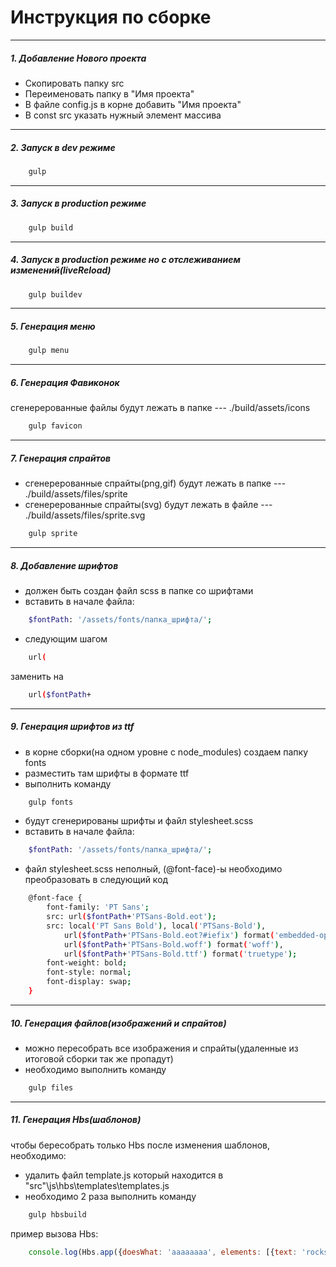 # Инструкция по сборке
--------------------------------------
##### 1. Добавление Нового проекта
- Скопировать папку src
- Переименовать папку в "Имя проекта"
- В файле config.js в корне добавить "Имя проекта" 
- В const src указать нужный элемент массива

--------------------------------------
##### 2. Запуск в dev режиме
```sh
    gulp
```
--------------------------------------
##### 3. Запуск в production режиме
```sh
    gulp build
```
--------------------------------------
##### 4. Запуск в production режиме но с отслеживанием изменений(liveReload)
```sh
    gulp buildev
```
--------------------------------------
##### 5. Генерация меню
```sh
    gulp menu
```
--------------------------------------
##### 6. Генерация Фавиконок
сгенерерованные файлы будут лежать в папке --- ./build/assets/icons
```sh
    gulp favicon
```
--------------------------------------
##### 7. Генерация спрайтов
- сгенерерованные спрайты(png,gif) будут лежать в папке --- ./build/assets/files/sprite
- сгенерерованные спрайты(svg) будут лежать в файле --- ./build/assets/files/sprite.svg
```sh
    gulp sprite
```
--------------------------------------
##### 8. Добавление шрифтов
- должен быть создан файл scss в папке со шрифтами
- вставить в начале файла:
```sh
    $fontPath: '/assets/fonts/папка_шрифта/';
``` 
- следующим шагом
```sh
    url(
```
заменить на 
```sh
    url($fontPath+
```
--------------------------------------
##### 9. Генерация шрифтов из ttf
- в корне сборки(на одном уровне с node_modules) создаем папку fonts
- разместить там шрифты в формате ttf
- выполнить команду 
```sh
    gulp fonts
```
- будут сгенерированы шрифты и файл stylesheet.scss
- вставить в начале файла:
```sh
    $fontPath: '/assets/fonts/папка_шрифта/';
``` 
- файл stylesheet.scss неполный, (@font-face)-ы необходимо преобразовать в следующий код

```sh
    @font-face {
        font-family: 'PT Sans';
        src: url($fontPath+'PTSans-Bold.eot');
        src: local('PT Sans Bold'), local('PTSans-Bold'),
            url($fontPath+'PTSans-Bold.eot?#iefix') format('embedded-opentype'),
            url($fontPath+'PTSans-Bold.woff') format('woff'),
            url($fontPath+'PTSans-Bold.ttf') format('truetype');
        font-weight: bold;
        font-style: normal;
        font-display: swap;
    }
```
--------------------------------------
##### 10. Генерация файлов(изображений и спрайтов)
- можно пересобрать все изображения и спрайты(удаленные из итоговой сборки так же пропадут)
- необходимо выполнить команду 
```sh
    gulp files
```
--------------------------------------
##### 11. Генерация Hbs(шаблонов)
чтобы бересобрать только Hbs после изменения шаблонов, необходимо:
- удалить файл template.js который находится в  "src"\js\hbs\templates\templates.js
- необходимо 2 раза выполнить команду 
```sh
    gulp hbsbuild
```
пример вызова Hbs:
```js
    console.log(Hbs.app({doesWhat: 'aaaaaaaa', elements: [{text: 'rocks1!'}, {text: 'rocks2!'}]}));
```
